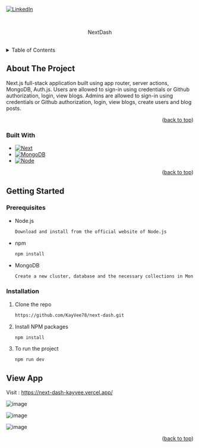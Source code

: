 <a name="readme-top"></a>
[![LinkedIn][linkedin-shield]][linkedin-url]

<!-- PROJECT LOGO -->
<br />
<div align="center">
  <p align="center">
   NextDash
    <br />
    <br />
  </p>
</div>

<!-- TABLE OF CONTENTS -->
<details>
  <summary>Table of Contents</summary>
  <ol>
    <li>
      <a href="#about-the-project">About The Project</a>
      <ul>
        <li><a href="#built-with">Built With</a></li>
      </ul>
    </li>
    <li>
      <a href="#getting-started">Getting Started</a>
      <ul>
        <li><a href="#prerequisites">Prerequisites</a></li>
        <li><a href="#installation">Installation</a></li>
      </ul>
    </li>
    <li>
      <a href="#view-app">View App</a>
    </li>
  </ol>
</details>

<!-- ABOUT THE PROJECT -->
## About The Project

Next.js full-stack application built using app router, server actions, MongoDB, Auth.js. Users are allowed to sign-in using credentials or Github authorization, login, view blogs.
Admins are allowed to sign-in using credentials or Github authorization, login, view blogs, create users and blog posts.

<p align="right">(<a href="#readme-top">back to top</a>)</p>



### Built With

* [![Next][Next.js]][Next-url]
* [![MongoDB][Mongo]][Mongo-url]
* [![Node][Node.js]][Node-url]



<p align="right">(<a href="#readme-top">back to top</a>)</p>


<!-- GETTING STARTED -->
## Getting Started

### Prerequisites

* Node.js
  ```sh
  Download and install from the official website of Node.js

* npm
  ```sh
  npm install
  
* MongoDB
  ```sh
  Create a new cluster, database and the necessary collections in MongoDB Atlas
  
  
### Installation

1. Clone the repo
   ```sh
   https://github.com/KayVee78/next-dash.git
   ```
2. Install NPM packages
   ```sh
   npm install
   
3. To run the project
   ```sh
   npm run dev
   ```
<!-- View App -->
## View App

Visit : <a>https://next-dash-kayvee.vercel.app/</a>

![image](https://github.com/KayVee78/next-dash/assets/90994452/b9ecd0b8-b750-458f-a16f-b0b00597d608)

![image](https://github.com/KayVee78/next-dash/assets/90994452/0723cc4c-d9d2-4a40-8745-7f0d097b37d4)

![image](https://github.com/KayVee78/next-dash/assets/90994452/adc94608-d49f-43c3-91a9-223246f3d4f5)

<p align="right">(<a href="#readme-top">back to top</a>)</p>


<!-- MARKDOWN LINKS & IMAGES -->
[linkedin-shield]: https://img.shields.io/badge/-LinkedIn-black.svg?style=for-the-badge&logo=linkedin&colorB=555
[linkedin-url]: https://www.linkedin.com/in/kithmi-hetti-709966219/
[Node.js]: https://img.shields.io/badge/Node.js-43853D?style=for-the-badge&logo=node.js&logoColor=white
[Node-url]: https://nodejs.org/en/learn/getting-started/introduction-to-nodejs
[Mongo]: https://img.shields.io/badge/MongoDB-4EA94B?style=for-the-badge&logo=mongodb&logoColor=white
[Mongo-url]: https://www.mongodb.com/
[Next.js]: https://img.shields.io/badge/next.js-000000?style=for-the-badge&logo=nextdotjs&logoColor=white
[Next-url]: https://nextjs.org/



